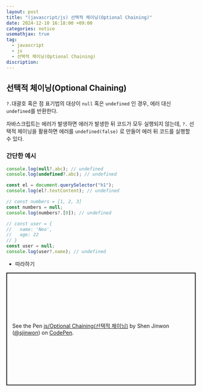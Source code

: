 ```yaml
---
layout: post
title: "(javascript/js) 선택적 체이닝(Optional Chaining)"
date: 2024-12-10 16:18:00 +09:00
categories: notice
usemathjax: true
tag:
  - javascript
  - js
  - 선택적 체이닝(Optional Chaining)
discription:
---
```


## 선택적 체이닝(Optional Chaining)

`?.`대괄호 혹은 점 표기법의 대상이 `null` 혹은 `undefined` 인 경우, 에러 대신 `undefined`를 반환한다.

자바스크립트는 에러가 발생하면 에러가 발생한 뒤 코드가 모두 실행되지 않는데, `?.` 선택적 체이닝을 활용하면 에러를 `undefined(false)` 로 만들어 에러 뒤 코드를 실행할 수 있다.

### 간단한 예시

```js
console.log(null?.abc); // undefined
console.log(undefined?.abc); // undefined

const el = document.querySelector("h1");
console.log(el?.textContent); // undefined

// const numbers = [1, 2, 3]
const numbers = null;
console.log(numbers?.[0]); // undefined

// const user = {
//   name: 'Neo',
//   age: 22
// }
const user = null;
console.log(user?.name); // undefined
```

- 따라하기

<p class="codepen" data-height="300" data-default-tab="js,result" data-slug-hash="vEBKedX" data-pen-title="js/Optional Chaining(선택적 체이닝)" data-preview="true" data-user="sjinwon" style="height: 300px; box-sizing: border-box; display: flex; align-items: center; justify-content: center; border: 2px solid; margin: 1em 0; padding: 1em;">
  <span>See the Pen <a href="https://codepen.io/sjinwon/pen/vEBKedX">
  js/Optional Chaining(선택적 체이닝)</a> by Shen Jinwon (<a href="https://codepen.io/sjinwon">@sjinwon</a>)
  on <a href="https://codepen.io">CodePen</a>.</span>
</p>
<script async src="https://cpwebassets.codepen.io/assets/embed/ei.js"></script>

<br>
